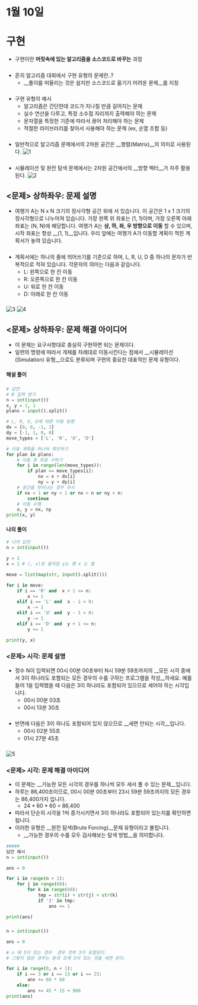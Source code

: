 # 1월 10일

# 구현

- 구현이란 __머릿속에 있는 알고리즘을 소스코드로 바꾸는__ 과정
#####
- 흔히 알고리즘 대회에서 구현 유형의 문제란..?
  - __풀이를 떠올리는 것은 쉽지만 소스코드로 옮기기 어려운 문제__를 지칭
#####
- 구현 유형의 예시
  - 알고리즘은 간단한데 코드가 지나칠 만큼 길어지는 문제
  - 실수 연산을 다루고, 특정 소수점 자리까지 출력해야 하는 문제
  - 문자열을 특정한 기준에 따라서 끊어 처리해야 하는 문제
  - 적절한 라이브러리를 찾아서 사용해야 하는 문제 (ex, 순열 조합 등)
#####
* 일반적으로 알고리즘 문제에서의 2차원 공간은 __행렬(Matrix)__의 의미로 사용된다.
 ![1](https://user-images.githubusercontent.com/89234129/148710030-80c08b81-931d-42c5-a779-1a5f9d9f88d8.JPG)
#####
* 시뮬레이션 및 완전 탐색 문제에서는 2차원 공간에서의 __방향 벡터__가 자주 활용된다.
![2](https://user-images.githubusercontent.com/89234129/148710039-bb23c16c-86c2-4f32-9256-0451d11885eb.JPG)
#####

## <문제> 상하좌우: 문제 설명
* 여행가 A는 N x N 크기의 정사각형 공간 위에 서 있습니다. 이 공간은 1 x 1 크기의 정사각형으로 나누어져 있습니다. 
가장 왼쪽 위 좌표는 (1, 1)이며, 가장 오른쪽 아래 좌표는 (N, N)에 해당합니다. 여행가 A는 __상, 하, 좌, 우 방향으로 이동__
할 수 있으며, 시작 좌표는 항상 __(1, 1)__입니다. 우리 앞에는 여행가 A가 이동할 계획이 적힌 계획서가 놓여 있습니다.
#####
* 계획서에는 하나의 줄에 띄어쓰기를 기준으로 하며, L, R, U, D 중 하나의 문자가 반복적으로 적혀 있습니다. 
각문자의 의미는 다음과 같습니다.
  * L: 왼쪽으로 한 칸 이동
  * R: 오른쪽으로 한 칸 이동
  * U: 위로 한 칸 이동
  * D: 아래로 한 칸 이동
#####
![3](https://user-images.githubusercontent.com/89234129/148710044-348261bc-2ed6-4d76-9253-d1317c4f1255.JPG)
![4](https://user-images.githubusercontent.com/89234129/148710048-0806985c-3b80-4010-9dae-fee9e9b8f415.JPG)
#####
## <문제> 상하좌우: 문제 해결 아이디어
* 이 문제는 요구사항대로 충실히 구현하면 되는 문제이다.
* 일련의 명령에 따라서 개체를 차례대로 이동시킨다는 점에서 __시뮬레이션(Simulation) 유형__으로도 분류되며 구현의 중요한 대표적인 문제 유형이다.
#### 해설 풀이
#####
```python
# 답안
# N 입력 받기
n = int(input())
x, y = 1, 1
plans = input().split()

# L, R, U, D에 따른 이동 방향 
dx = [0, 0, -1, 1]
dy = [-1, 1, 0, 0]
move_types = ['L', 'R', 'U', 'D']

# 이동 계획을 하나씩 확인하기
for plan in plans:
    # 이동 후 좌표 구하기
    for i in range(len(move_types)):
        if plan == move_types[i]:
            nx = x + dx[i]
            ny = y + dy[i]
    # 공간을 벗어나는 경우 무시
    if nx < 1 or ny < 1 or nx > n or ny > n:
        continue
    # 이동 수행
    x, y = nx, ny
print(x, y)

```
#### 나의 풀이
```python
# 나의 답안
n = int(input())

y = 1
x = 1 # (, x)로 움직임 y는 행 x 는 열

move = list(map(str, input().split()))

for i in move:
    if i == 'R' and  x + 1 <= n:
        x += 1
    elif i == 'L' and  x - 1 > 0:
        x -= 1
    elif i == 'U' and  y - 1 > 0:
        y -= 1
    elif i == 'D' and  y + 1 <= n:
        y += 1

print(y, x)
```

### <문제> 시각: 문제 설명
* 정수 N이 입력되면 00시 00분 00초부터 N시 59분 59초까지의 __모든 시각 중에서 3이 하나라도 포함되는 모든 경우의 수를 구하는 프로그램을 작성__하세요. 예를 들어 1을 입력했을 때 다음은 3이 하나라도 포함되어 있으므로 세어야 하는 시각입니다.
  * 00시 00분 03초
  * 00시 13분 30초
#####
* 반면에 다음은 3이 하나도 포함되어 있지 않으므로 __세면 안되는 시각__입니다.
  * 00시 02분 55초
  * 01시 27분 45초
#####
![5](https://user-images.githubusercontent.com/89234129/148710053-b18264a4-95bb-4425-af0a-bfd1aeeb4e40.JPG)

### <문제> 시각: 문제 해결 아이디어
* 이 문제는 __가능한 모든 시각의 경우를 하나씩 모두 세서 풀 수 있는 문제__입니다.
* 하루는 86,400초이므로, 00시 00분 00초부터 23시 59분 59초까지의 모든 경우는 86,400가지 입니다.
  * 24 * 60 * 60  = 86,400
* 따라서 단순히 시각을 1씩 증가시키면서 3이 하나라도 포함되어 있는지를 확인하면 됩니다.
* 이러한 유형은 __완전 탐색(Brute Forcing)__문제 유형이라고 불립니다.
  * __가능한 경우의 수를 모두 검사해보는 탐색 방법__을 의미합니다.

```python
#####
답안 예시
n = int(input())

ans = 0

for i in range(n + 1):
    for j in range(60):
        for k in range(60):
            tmp = str(i) + str(j) + str(k)
            if '3' in tmp:
                ans += 1

print(ans)
```
#####
```python
n = int(input())

ans = 0

# n 에 3이 있는 경우  경우 전부 3이 포함된다.
# 그렇지 않은 경우는 분과 초에 3이 있는 것을 세면 된다. 

for i in range(0, n + 1):
    if i == 3 or i == 13 or i == 23:
        ans += 60 * 60
    else:
        ans += 45 * 15 + 900
print(ans)
```
